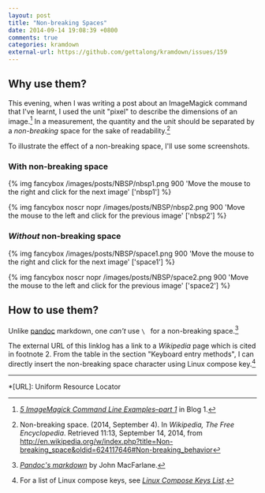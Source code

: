```yaml
---
layout: post
title: "Non-breaking Spaces"
date: 2014-09-14 19:08:39 +0800
comments: true
categories: kramdown
external-url: https://github.com/gettalong/kramdown/issues/159
---
```


Why use them?
---

This evening, when I was writing a post about an ImageMagick command that I've learnt, I used the unit "pixel" to describe the dimensions of an image.[^1]  In a measurement, the quantity and the unit should be separated by a *non-breaking* space for the sake of readability.[^2]

<!-- more -->

To illustrate the effect of a non-breaking space, I'll use some screenshots.

### With non-breaking space

{% img fancybox /images/posts/NBSP/nbsp1.png 900 'Move the mouse to the right and click for the next image' ['nbsp1'] %}

{% img fancybox noscr nopr /images/posts/NBSP/nbsp2.png 900 'Move the mouse to the left and click for the previous image' ['nbsp2'] %}

### *Without* non-breaking space

{% img fancybox /images/posts/NBSP/space1.png 900 'Move the mouse to the right and click for the next image' ['space1'] %}

{% img fancybox noscr nopr /images/posts/NBSP/space2.png 900 'Move the mouse to the left and click for the previous image' ['space2'] %}

How to use them?
---

Unlike [pandoc] markdown, one *can't* use `\ ` for a non-breaking space.[^3]

The external URL of this linklog has a link to a *Wikipedia* page which is cited in footnote 2.  From the table in the section "Keyboard entry methods", I can directly insert the non-breaking space character using Linux compose key.[^4]

---
[^1]: [*5 ImageMagick Command Line Examples–part 1*][pp1] in Blog 1.
[^2]:
    Non-breaking space. (2014, September 4). In *Wikipedia, The Free Encyclopedia*. Retrieved 11:13, September 14, 2014, from <http://en.wikipedia.org/w/index.php?title=Non-breaking_space&oldid=624117646#Non-breaking_behavior>

[^3]:
    [*Pandoc's markdown*][PandocNBSP] by John MacFarlane.

[^4]:
    For a list of Linux compose keys, see [*Linux Compose Keys List*][pp2].

[pp1]: /blog/2014/09/14/5-imagemagick-command-line-examples-part-1/
[pandoc]: http://johnmacfarlane.net/pandoc/ "a universal document converter"
[PandocNBSP]: http://johnmacfarlane.net/pandoc/demo/example9/pandocs-markdown.html#backslash-escapes
[pp2]: /blog/2014/08/02/linux-compose-keys-list/

*[URL]: Uniform Resource Locator
